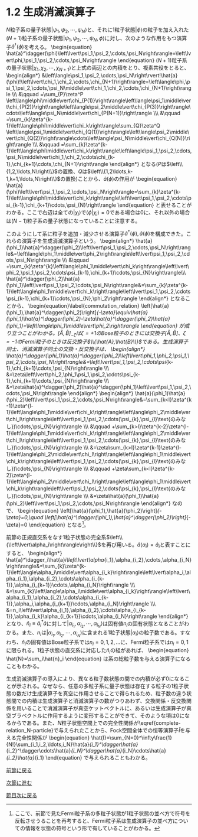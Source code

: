 # 1.2 生成消滅演算子
$N$粒子系の量子状態$\left\lvert\psi_1,\psi_2,\cdots,\psi_N\right\rangle$と、それに1粒子状態$\left\lvert\phi\right\rangle$の粒子を加え入れた$(N+1)$粒子系の量子状態$\left\lvert\psi_1,\psi_2,\cdots,\psi_N,\phi\right\rangle$に対し、次のような作用をもつ演算子$\hat{a}^{\dagger}(\phi)$を考える。
	\begin{equation}
		\hat{a}^\dagger(\phi)\left\lvert\psi_1,\psi_2,\cdots,\psi_N\right\rangle=\left\lvert\phi,\psi_1,\psi_2,\cdots,\psi_N\right\rangle
	\end{equation}
$(N+1)$粒子系の量子状態$\left\lvert\chi_1,\chi_2,\cdots,\chi_{N+1}\right\rangle$と上式の両辺との内積をとり、複素共役をとると、
	\begin{align\*}
		&\left\langle\psi_1,\psi_2,\cdots,\psi_N\right\rvert\!\hat{a}(\phi)\!\left\lvert\chi_1,\chi_2,\cdots,\chi_{N+1}\right\rangle=\left\langle\phi,\psi_1,\psi_2,\cdots,\psi_N\middle\vert\chi_1,\chi_2,\cdots,\chi_{N+1}\right\rangle \\\\\\
		&\qquad =\sum_{P}\zeta^P \left\langle\phi\middle\vert\chi_{P(1)}\right\rangle\left\langle\psi_1\middle\vert\chi_{P(2)}\right\rangle\left\langle\psi_2\middle\vert\chi_{P(3)}\right\rangle\cdots\left\langle\psi_N\middle\vert\chi_{P(N+1)}\right\rangle \\\\\\
		&\qquad =\sum_{k}\zeta^{k-1}\left\langle\phi\middle\vert\chi_k\right\rangle\sum_{Q}\zeta^Q \left\langle\psi_1\middle\vert\chi_{Q(1)}\right\rangle\left\langle\psi_2\middle\vert\chi_{Q(2)}\right\rangle\cdots\left\langle\psi_N\middle\vert\chi_{Q(N)}\right\rangle \\\\\\
		&\qquad =\sum_{k}\zeta^{k-1}\left\langle\phi\middle\vert\chi_k\right\rangle\left\langle\psi_1,\psi_2,\cdots,\psi_N\middle\vert\chi_1,\chi_2,\cdots\chi_{k-1},\chi_{k+1}\cdots,\chi_{N+1}\right\rangle
	\end{align\*}
となる($P$は$\left\\{1,2,\ldots,N\right\\}$の置換、$Q$は$\left\\{1,2\ldots,k-1,k+1,\ldots,N\right\\}$の置換)ことから、$\hat{a}(\phi)$の作用が
	\begin{equation}
		\hat{a}(\phi)\left\lvert\psi_1,\psi_2,\cdots,\psi_N\right\rangle=\sum_{k}\zeta^{k-1}\left\langle\phi\middle\vert\chi_k\right\rangle\left\lvert\psi_1,\psi_2,\cdots\psi_{k-1},\chi_{k+1}\cdots,\psi_{N}\right\rangle
	\end{equation}
と表せることがわかる。ここで右辺は全ての$\left\lvert\chi_i\right\rangle$で$\left\langle\phi\middle\vert\chi_i\right\rangle=0$である場合は0に、それ以外の場合は$(N-1)$粒子系の量子状態になっていることに注意する。
		
このようにして系に粒子を追加・減少させる演算子$\hat{a}^\dagger(\phi),\hat{a}(\phi)$を構成できた。これらの演算子を生成消滅演算子という。
	\begin{align\*}
		\hat{a}(\phi_1)\hat{a}^\dagger(\phi_2)\left\lvert\psi_1,\psi_2,\cdots,\psi_N\right\rangle&=\left\langle\phi_1\middle\vert\phi_2\right\rangle\left\lvert\psi_1,\psi_2,\cdots,\psi_N\right\rangle \\\\\\ &\qquad +\sum_{k}\zeta^{k}\left\langle\phi_1\middle\vert\chi_k\right\rangle\left\lvert\phi_2,\psi_1,\psi_2,\cdots\psi_{k-1},\chi_{k+1}\cdots,\psi_{N}\right\rangle\\\\\\
		\hat{a}^\dagger(\phi_2)\hat{a}(\phi_1)\left\lvert\psi_1,\psi_2,\cdots,\psi_N\right\rangle&=\sum_{k}\zeta^{k-1}\left\langle\phi_1\middle\vert\chi_k\right\rangle\left\lvert\psi_1,\psi_2,\cdots\psi_{k-1},\chi_{k+1}\cdots,\psi_{N},\phi_2\right\rangle
	\end{align\*}
となることから、
	\begin{equation}\label{commutation_relation}
		\left[\hat{a}(\phi_1),\hat{a}^\dagger(\phi_2)\right]_{-\zeta}\equiv\hat{a}(\phi_1)\hat{a}^\dagger(\phi_2)-\zeta\hat{a}^\dagger(\phi_2)\hat{a}(\phi_1)=\left\langle\phi_1\middle\vert\phi_2\right\rangle
	\end{equation}
が成り立つことがわかる。$[\hat{A},\hat{B}]_{-\zeta}$は$\zeta=+1$のBose粒子のときには交換子$[\hat{A},\hat{B}]$、$\zeta=-1$のFermi粒子のときは反交換子$\\{\hat{A},\hat{B}\\}$である。生成演算子同士、消滅演算子同士の交換・反交換子は、
	\begin{align\*}
		\hat{a}^\dagger(\phi_1)\hat{a}^\dagger(\phi_2)\left\lvert\phi_1,\phi_2,\psi_1,\psi_2,\cdots,\psi_N\right\rangle&=\left\lvert\psi_1,\psi_2,\cdots\psi_{k-1},\chi_{k+1}\cdots,\psi_{N}\right\rangle \\\\\\
		&=\zeta\left\lvert\phi_2,\phi_1\psi_1,\psi_2,\cdots\psi_{k-1},\chi_{k+1}\cdots,\psi_{N}\right\rangle \\\\\\
		&=\zeta\hat{a}^\dagger(\phi_2)\hat{a}^\dagger(\phi_1)\left\lvert\psi_1,\psi_2,\cdots,\psi_N\right\rangle 
	\end{align\*}
	\begin{align\*}
		\hat{a}(\phi_1)\hat{a}(\phi_2)\left\lvert\psi_1,\psi_2,\cdots,\psi_N\right\rangle&=\sum_{k<l}\zeta^{k-1}\zeta^{l-1}\left\langle\phi_1\middle\vert\chi_k\right\rangle\left\langle\phi_2\middle\vert\chi_l\right\rangle\left\lvert\psi_1,\psi_2,\cdots(\psi_{k},\psi_{l}\text{のみなし})\cdots,\psi_{N}\right\rangle \\\\\\
		&\qquad +\sum_{k>l}\zeta^{k-2}\zeta^{l-1}\left\langle\phi_1\middle\vert\chi_k\right\rangle\left\langle\phi_2\middle\vert\chi_l\right\rangle\left\lvert\psi_1,\psi_2,\cdots(\psi_{k},\psi_{l}\text{のみなし})\cdots,\psi_{N}\right\rangle \\\\\\
		&=\zeta\sum_{k>l}\zeta^{k-1}\zeta^{l-1}\left\langle\phi_2\middle\vert\chi_l\right\rangle\left\langle\phi_1\middle\vert\chi_k\right\rangle\left\lvert\psi_1,\psi_2,\cdots(\psi_{k},\psi_{l}\text{のみなし})\cdots,\psi_{N}\right\rangle \\\\\\
		&\qquad +\zeta\sum_{k<l}\zeta^{k-2}\zeta^{l-1}\left\langle\phi_2\middle\vert\chi_l\right\rangle\left\langle\phi_1\middle\vert\chi_k\right\rangle\left\lvert\psi_1,\psi_2,\cdots(\psi_{k},\psi_{l}\text{のみなし})\cdots,\psi_{N}\right\rangle \\\\\\
		&=\zeta\hat{a}(\phi_1)\hat{a}(\phi_2)\left\lvert\psi_1,\psi_2,\cdots,\psi_N\right\rangle
	\end{align\*}
なので、
	\begin{equation}
		\left[\hat{a}(\phi_1),\hat{a}(\phi_2)\right]_{-\zeta}=0,\quad \left[\hat{a}^\dagger(\phi_1),\hat{a}^\dagger(\phi_2)\right]_{-\zeta}=0
	\end{equation}
となる[^1]。

前節の正規直交系をなす1粒子状態の完全系$\left\\{\left\lvert\alpha_i\right\rangle\right\\}$を再び用いる。$\hat{a}(\alpha_i)=\hat{a}_i$と表すことにすると、
	\begin{align\*}
		\hat{a}^\dagger_i\hat{a}_i\left\lvert\alpha_{i_1},\alpha_{i_2},\cdots,\alpha_{i_N}\right\rangle&=\sum_{k}\zeta^{k-1}\left\langle\alpha_i\middle\vert\alpha_{i_k}\right\rangle\left\lvert\alpha_i,\alpha_{i_1},\alpha_{i_2},\cdots\alpha_{i_{k-1}},\alpha_{i_{k+1}}\cdots,\alpha_{i_N}\right\rangle \\\\\\
		&=\sum_{k}\left\langle\alpha_i\middle\vert\alpha_{i_k}\right\rangle\left\lvert\alpha_{i_1},\alpha_{i_2},\cdots\alpha_{i_{k-1}},\alpha_i,\alpha_{i_{k+1}}\cdots,\alpha_{i_N}\right\rangle \\\\\\
		&=n_i\left\lvert\alpha_{i_1},\alpha_{i_2},\cdots\alpha_{i_{k-1}},\alpha_{i_k}\alpha_{i_{k+1}}\cdots,\alpha_{i_N}\right\rangle
	\end{align\*}
となり、$\hat{n}_i\equiv\hat{a}^\dagger_i\hat{a}$に対して$\left\lvert\alpha_{i_1},\alpha_{i_2},\cdots,\alpha_{i_N}\right\rangle$は固有値$n_i$の固有状態となることがわかる。また、$n_i$は$\left\lvert\alpha_{i_1},\alpha_{i_2},\cdots,\alpha_{i_N}\right\rangle$に含まれる1粒子状態$\left\lvert\alpha_i\right\rangle$の粒子数である。すなわち、$\hat{n}_i$の固有値はBose粒子系では$n_i=0,1,2,\ldots$に、Fermi粒子系では$n_i=0,1$に限られる。1粒子状態の直交系に対応した$\hat{n}_i$の組があれば、
	\begin{equation}
		\hat{N}=\sum_i\hat{n}_i
	\end{equation}
は系の総粒子数を与える演算子になることもわかる。

生成消滅演算子の導入により、異なる粒子数状態の間での内積が必ず0になることが示される。なぜなら、任意の多粒子系に量子状態は存在する粒子の1粒子状態の数だけ生成演算子を真空に作用させることで得られるため、粒子数の違う状態間での内積は生成演算子と消滅演算子の数がつりあわず、交換関係・反交換関係を用いることで消滅演算子が真空ケットベクトルに、あるいは生成演算子が真空ブラベクトルに作用するように変形することができて、そのような項は0になるからである。また、$N$粒子状態空間上での完全性関係が\eqref{complete-relation_N-particle}で与えられたことから、Fock空間全体での恒等演算子$\hat{I}$を与える完全性関係が
	\begin{equation}
		\hat{I}=\sum_{N=0}^\infty\frac{1}{N!}\sum_{i_1,i_2,\ldots,i_N}\hat{a}_{i_1}^\dagger\hat{a}_{i_2}^\dagger\cdots\hat{a}_{i_N}^\dagger\hat{a}_{i_N}\cdots\hat{a}_{i_2}\hat{a}_{i_1}
	\end{equation}
で与えられることもわかる。

[^1]: ここで、前節で見たFermi粒子系の多粒子状態が1粒子状態の並べ方で符号を反転させうることを再考すると、Fermi粒子系は生成演算子の並べ方についての情報を状態の符号という形で有していることがわかる。

[前節に戻る](https://pr440.github.io/manybody-qm/Sec1-1)

[次節に進む](https://pr440.github.io/manybody-qm/Sec1-3)

[節目次に戻る](https://pr440.github.io/manybody-qm/Chap1)